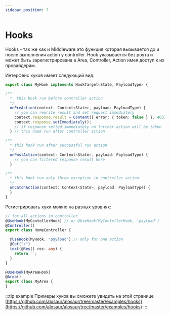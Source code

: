 ```yaml
---
sidebar_position: 7
---
```


# Hooks

<!-- [Standart Hooks](Hooks/Standart%20Hooks.md) -->

Hooks - так же как и Middleware это функция которая вызывается до и после выполнения action у controller. Hook указывается без роута и может быть зарегистрирована в Area, Controller, Action имея доступ к их провайдерам.

Интерфейс хуков имеет следующий вид:

```ts
export class MyHook implements HookTarget<State, PayloadType> {

/**
  *  this hook run before controller action
  */
  onPreAction(context: Context<State>, payload: PayloadType) {
    // you can rewrite result and set request immediately
    context.response.result = Content({ error: { token: false } }, 403);
    context.response.setImmediately();
    // if response setted immediately no further action will be taken
  } // this hook run after controller action

/**
  * this hook run after successful run action
  */
  onPostAction(context: Context<State>, payload: PayloadType) {
    // you can filtered response result here
  } 

/**
  * this hook run only throw exception in controller action
  */
  onCatchAction(context: Context<State>, payload: PayloadType) {
  }
}
```

Регистрировать хуки можно на разных уровнях: 

```ts
// for all actions in controller
@UseHook(MyContollerHook) // or @UseHook(MyContollerHook, 'payload')
@Controller()
export class HomeController {

  @UseHook(MyHook, "payload") // only for one action
  @Get("/")
  text(@Res() res: any) {
    return ``;
  }
}

@UseHook(MyAreaHook)
@Area()
export class MyArea {
}
```

:::tip example
Примеры хуков вы сможете увидеть на этой странице [https://github.com/alosaur/alosaur/tree/master/examples/hooks](https://github.com/alosaur/alosaur/tree/master/examples/hooks)
:::